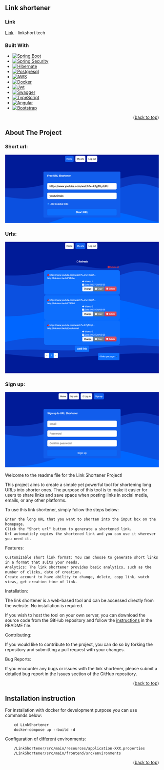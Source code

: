 <a name="readme-top"></a>

## Link shortener

### Link
[Link](linkshort.tech) - linkshort.tech

### Built With

* [![Spring Boot][Spring-boot.io]][SpringBoot-url]
* [![Spring Security][Spring-security.io]][SpringSecurity-url]
* [![Hibernate][Hibernate.org]][Hibernate-url]
* [![Postgresql][Postgresql.org]][Postgresql-url]
* [![AWS][Aws.com]][Aws-url]
* [![Docker][Docker.com]][Docker-url]
* [![Jwt][Jwt.io]][Jwt-url]
* [![Swagger][Swagger.io]][Swagger-url]
* [![TypeScript][TypeScript.org]][TypeScript-url]
* [![Angular][Angular.io]][Angular-url]
* [![Bootstrap][Bootstrap.com]][Bootstrap-url]

<p align="right">(<a href="#readme-top">back to top</a>)</p>

## About The Project

### Short url:
[![Link shortener Screen Shot][shortener-screenshot]](https://linkshort.tech)
### Urls:
[![Link shortener Screen Shot][myurls-screenshot]](https://linkshort.tech)
### Sign up:
[![Link shortener Screen Shot][signup-screenshot]](https://linkshort.tech)

Welcome to the readme file for the Link Shortener Project!

This project aims to create a simple yet powerful tool for shortening long URLs into shorter ones. The purpose of this tool is to make it easier for users to share links and save space when posting links in social media, emails, or any other platforms.

To use this link shortener, simply follow the steps below:

    Enter the long URL that you want to shorten into the input box on the homepage.
    Click the "Short url" button to generate a shortened link.
    Url automaticly copies the shortened link and you can use it wherever you need it.

Features:

    Customizable short link format: You can choose to generate short links in a format that suits your needs.
    Analytics: The link shortener provides basic analytics, such as the number of clicks, date of creation.
    Create account to have ability to change, delete, copy link, watch views, get creation time of link.
    
Installation:

The link shortener is a web-based tool and can be accessed directly from the website. No installation is required.

If you wish to host the tool on your own server, you can download the source code from the GitHub repository and follow the <a href="#installation">instructions</a> in the README file.

Contributing:

If you would like to contribute to the project, you can do so by forking the repository and submitting a pull request with your changes.

Bug Reports:

If you encounter any bugs or issues with the link shortener, please submit a detailed bug report in the Issues section of the GitHub repository.


<p align="right">(<a href="#readme-top">back to top</a>)</p>


<a name="installation"></a>
## Installation instruction

For installation with docker for development purpose you can use commands below:

```
    cd LinkShortener
    docker-compose up --build -d
```

Configuration of different environments: 
```
    /LinkShortener/src/main/resources/application-XXX.properties
    /LinkShortener/src/main/frontend/src/environments
```



<p align="right">(<a href="#readme-top">back to top</a>)</p>

<!-- MARKDOWN LINKS & IMAGES -->

[signup-screenshot]: src/main/frontend/src/images/screenshot-signup.png
[myurls-screenshot]: src/main/frontend/src/images/screenshot-urls.png
[shortener-screenshot]: src/main/frontend/src/images/screenshot-shortener.png
[Spring-boot.io]: https://img.shields.io/badge/Spring%20Boot-6DB33F?style=for-the-badge&logo=springboot&logoColor=white
[SpringBoot-url]: https://spring.io/projects/spring-boot
[Spring-security.io]: https://img.shields.io/badge/Spring%20Security-6DB33F?style=for-the-badge&logo=springsecurity&logoColor=white
[SpringSecurity-url]: https://spring.io/projects/spring-security
[Hibernate.org]: https://img.shields.io/badge/Hibernate-59666C?style=for-the-badge&logo=hibernate&logoColor=white
[Hibernate-url]: https://hibernate.org
[Postgresql.org]: https://img.shields.io/badge/Postgresql-4169E1?style=for-the-badge&logo=postgresql&logoColor=white
[Postgresql-url]: https://postgresql.org
[Jwt.io]: https://img.shields.io/badge/Json%20Web%20Tokens-000000?style=for-the-badge&logo=jsonwebtokens&logoColor=white
[Jwt-url]: https://jwt.io
[Docker.com]: https://img.shields.io/badge/Docker-2496ED?style=for-the-badge&logo=docker&logoColor=white
[Docker-url]: https://www.docker.com/
[Aws.com]: https://img.shields.io/badge/Aws-232F3E?style=for-the-badge&logo=amazonaws&logoColor=white
[Aws-url]: https://aws.amazon.com
[Swagger.io]: https://img.shields.io/badge/Swagger-85EA2D?style=for-the-badge&logo=swagger&logoColor=white
[Swagger-url]: https://swagger.io
[TypeScript.org]: https://img.shields.io/badge/TypeScript-3178C6?style=for-the-badge&logo=typescript&logoColor=white
[TypeScript-url]: https://www.typescriptlang.org/
[Angular.io]: https://img.shields.io/badge/Angular-DD0031?style=for-the-badge&logo=angular&logoColor=white
[Angular-url]: https://angular.io/
[Bootstrap.com]: https://img.shields.io/badge/Bootstrap-563D7C?style=for-the-badge&logo=bootstrap&logoColor=white
[Bootstrap-url]: https://getbootstrap.com
